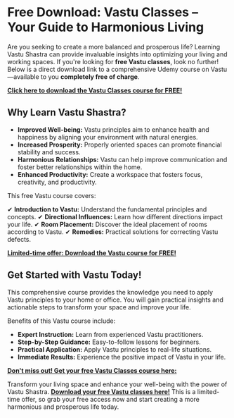 # Free Download: Vastu Classes – Your Guide to Harmonious Living

Are you seeking to create a more balanced and prosperous life? Learning Vastu Shastra can provide invaluable insights into optimizing your living and working spaces. If you're looking for **free Vastu classes**, look no further! Below is a direct download link to a comprehensive Udemy course on Vastu—available to you **completely free of charge**.

[**Click here to download the Vastu Classes course for FREE!**](https://udemywork.com/vastu-classes)

## Why Learn Vastu Shastra?

*   **Improved Well-being:** Vastu principles aim to enhance health and happiness by aligning your environment with natural energies.
*   **Increased Prosperity:** Properly oriented spaces can promote financial stability and success.
*   **Harmonious Relationships:** Vastu can help improve communication and foster better relationships within the home.
*   **Enhanced Productivity:** Create a workspace that fosters focus, creativity, and productivity.

This free Vastu course covers:

✔ **Introduction to Vastu:** Understand the fundamental principles and concepts.
✔ **Directional Influences:** Learn how different directions impact your life.
✔ **Room Placement:** Discover the ideal placement of rooms according to Vastu.
✔ **Remedies:** Practical solutions for correcting Vastu defects.

[**Limited-time offer: Download the Vastu course for FREE!**](https://udemywork.com/vastu-classes)

## Get Started with Vastu Today!

This comprehensive course provides the knowledge you need to apply Vastu principles to your home or office. You will gain practical insights and actionable steps to transform your space and improve your life.

Benefits of this Vastu course include:

*   **Expert Instruction:** Learn from experienced Vastu practitioners.
*   **Step-by-Step Guidance:** Easy-to-follow lessons for beginners.
*   **Practical Application:** Apply Vastu principles to real-life situations.
*   **Immediate Results:** Experience the positive impact of Vastu in your life.

[**Don't miss out! Get your free Vastu Classes course here:**](https://udemywork.com/vastu-classes)

Transform your living space and enhance your well-being with the power of Vastu Shastra. **[Download your free Vastu classes here!](https://udemywork.com/vastu-classes)** This is a limited-time offer, so grab your free access now and start creating a more harmonious and prosperous life today.
